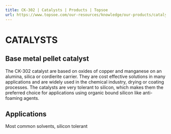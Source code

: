```yaml
---
title: CK-302 | Catalysts | Products | Topsoe
url: https://www.topsoe.com/our-resources/knowledge/our-products/catalysts/ck-302#main-content
---
```


# CATALYSTS

## Base metal pellet catalyst

The CK-302 catalyst are based on oxides of copper and manganese on an alumina, silica or cordierite carrier. They are cost effective solutions in many applications and are widely used in the chemical industry, drying or coating processes. The catalysts are very tolerant to silicon, which makes them the preferred choice for applications using organic bound silicon like anti-foaming agents.

## Applications

Most common solvents, silicon tolerant
